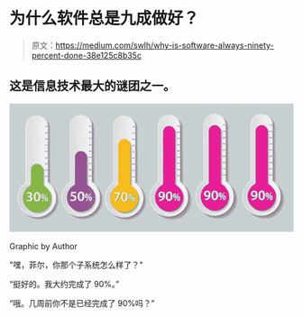 # 为什么软件总是九成做好？

> 原文：<https://medium.com/swlh/why-is-software-always-ninety-percent-done-38e125c8b35c>

## 这是信息技术最大的谜团之一。

![](img/f1d2b2e8361e76b12268c169f3798637.png)

Graphic by Author

"嘿，菲尔，你那个子系统怎么样了？"

“挺好的。我大约完成了 90%。”

“哦。几周前你不是已经完成了 90%吗？”